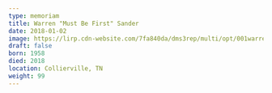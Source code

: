 ```yaml
---
type: memoriam
title: Warren "Must Be First" Sander
date: 2018-01-02
image: https://lirp.cdn-website.com/7fa840da/dms3rep/multi/opt/001warren-sander-1920w.jpg
draft: false
born: 1958
died: 2018
location: Collierville, TN
weight: 99
---
```

